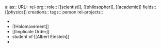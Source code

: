 alias::
URL::
rel-org::
role:: [[scientist]], [[philosopher]], [[academic]]
fields:: [[physics]]
creations::
tags:: person
rel-projects::


-
- [[Holomovement]]
- [[Implicate Order]]
- student of [[Albert Einstein]]
-
